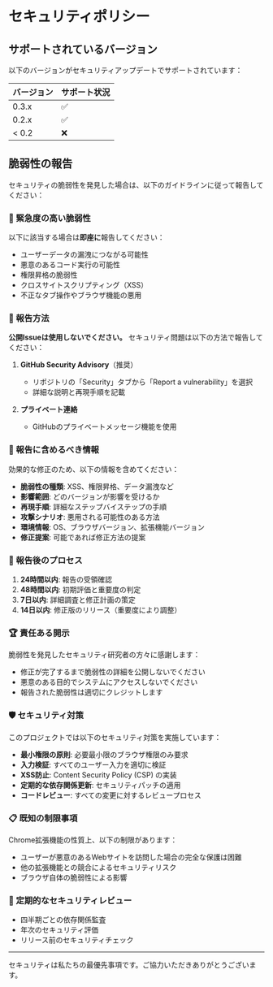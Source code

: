 # セキュリティポリシー

## サポートされているバージョン

以下のバージョンがセキュリティアップデートでサポートされています：

| バージョン | サポート状況 |
| ------- | ----------- |
| 0.3.x   | ✅ |
| 0.2.x   | ✅ |
| < 0.2   | ❌ |

## 脆弱性の報告

セキュリティの脆弱性を発見した場合は、以下のガイドラインに従って報告してください：

### 🚨 緊急度の高い脆弱性

以下に該当する場合は**即座に**報告してください：
- ユーザーデータの漏洩につながる可能性
- 悪意のあるコード実行の可能性
- 権限昇格の脆弱性
- クロスサイトスクリプティング（XSS）
- 不正なタブ操作やブラウザ機能の悪用

### 📧 報告方法

**公開Issueは使用しないでください。** セキュリティ問題は以下の方法で報告してください：

1. **GitHub Security Advisory**（推奨）
   - リポジトリの「Security」タブから「Report a vulnerability」を選択
   - 詳細な説明と再現手順を記載

2. **プライベート連絡**
   - GitHubのプライベートメッセージ機能を使用

### 📝 報告に含めるべき情報

効果的な修正のため、以下の情報を含めてください：

- **脆弱性の種類**: XSS、権限昇格、データ漏洩など
- **影響範囲**: どのバージョンが影響を受けるか
- **再現手順**: 詳細なステップバイステップの手順
- **攻撃シナリオ**: 悪用される可能性のある方法
- **環境情報**: OS、ブラウザバージョン、拡張機能バージョン
- **修正提案**: 可能であれば修正方法の提案

### 🔐 報告後のプロセス

1. **24時間以内**: 報告の受領確認
2. **48時間以内**: 初期評価と重要度の判定
3. **7日以内**: 詳細調査と修正計画の策定
4. **14日以内**: 修正版のリリース（重要度により調整）

### 🏆 責任ある開示

脆弱性を発見したセキュリティ研究者の方々に感謝します：

- 修正が完了するまで脆弱性の詳細を公開しないでください
- 悪意のある目的でシステムにアクセスしないでください
- 報告された脆弱性は適切にクレジットします

### 🛡️ セキュリティ対策

このプロジェクトでは以下のセキュリティ対策を実施しています：

- **最小権限の原則**: 必要最小限のブラウザ権限のみ要求
- **入力検証**: すべてのユーザー入力を適切に検証
- **XSS防止**: Content Security Policy (CSP) の実装
- **定期的な依存関係更新**: セキュリティパッチの適用
- **コードレビュー**: すべての変更に対するレビュープロセス

### 📋 既知の制限事項

Chrome拡張機能の性質上、以下の制限があります：

- ユーザーが悪意のあるWebサイトを訪問した場合の完全な保護は困難
- 他の拡張機能との競合によるセキュリティリスク
- ブラウザ自体の脆弱性による影響

### 🔄 定期的なセキュリティレビュー

- 四半期ごとの依存関係監査
- 年次のセキュリティ評価
- リリース前のセキュリティチェック

---

セキュリティは私たちの最優先事項です。ご協力いただきありがとうございます。